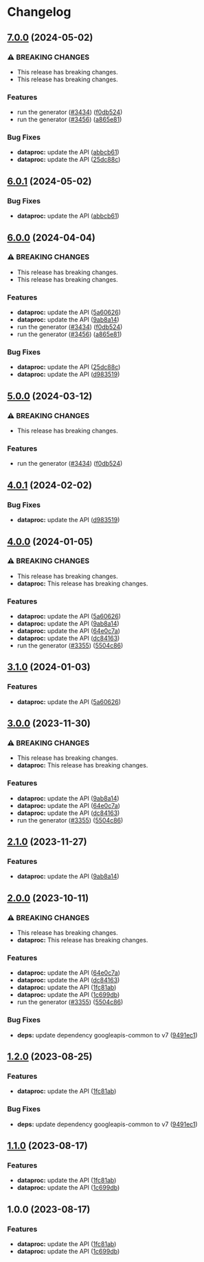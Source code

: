 # Changelog

## [7.0.0](https://github.com/googleapis/google-api-nodejs-client/compare/dataproc-v6.0.1...dataproc-v7.0.0) (2024-05-02)


### ⚠ BREAKING CHANGES

* This release has breaking changes.
* This release has breaking changes.

### Features

* run the generator ([#3434](https://github.com/googleapis/google-api-nodejs-client/issues/3434)) ([f0db524](https://github.com/googleapis/google-api-nodejs-client/commit/f0db524bb26f05cea3dec4c0ed66b496399e3857))
* run the generator ([#3456](https://github.com/googleapis/google-api-nodejs-client/issues/3456)) ([a865e81](https://github.com/googleapis/google-api-nodejs-client/commit/a865e81539b315d3b321650663ba0b2555b1e5a1))


### Bug Fixes

* **dataproc:** update the API ([abbcb61](https://github.com/googleapis/google-api-nodejs-client/commit/abbcb618952a5c365ef553b83f88bd4fc6a19c68))
* **dataproc:** update the API ([25dc88c](https://github.com/googleapis/google-api-nodejs-client/commit/25dc88ca8649b1ea39d7d5a82353ad157d0530a7))

## [6.0.1](https://github.com/googleapis/google-api-nodejs-client/compare/dataproc-v6.0.0...dataproc-v6.0.1) (2024-05-02)


### Bug Fixes

* **dataproc:** update the API ([abbcb61](https://github.com/googleapis/google-api-nodejs-client/commit/abbcb618952a5c365ef553b83f88bd4fc6a19c68))

## [6.0.0](https://github.com/googleapis/google-api-nodejs-client/compare/dataproc-v5.0.0...dataproc-v6.0.0) (2024-04-04)


### ⚠ BREAKING CHANGES

* This release has breaking changes.
* This release has breaking changes.

### Features

* **dataproc:** update the API ([5a60626](https://github.com/googleapis/google-api-nodejs-client/commit/5a606262b3b48769b8c398f4fc306355a4b58373))
* **dataproc:** update the API ([9ab8a14](https://github.com/googleapis/google-api-nodejs-client/commit/9ab8a14541c3a69a628a08df5d4eb08da4a2e060))
* run the generator ([#3434](https://github.com/googleapis/google-api-nodejs-client/issues/3434)) ([f0db524](https://github.com/googleapis/google-api-nodejs-client/commit/f0db524bb26f05cea3dec4c0ed66b496399e3857))
* run the generator ([#3456](https://github.com/googleapis/google-api-nodejs-client/issues/3456)) ([a865e81](https://github.com/googleapis/google-api-nodejs-client/commit/a865e81539b315d3b321650663ba0b2555b1e5a1))


### Bug Fixes

* **dataproc:** update the API ([25dc88c](https://github.com/googleapis/google-api-nodejs-client/commit/25dc88ca8649b1ea39d7d5a82353ad157d0530a7))
* **dataproc:** update the API ([d983519](https://github.com/googleapis/google-api-nodejs-client/commit/d983519273d7e4cbf8f8bace7bbb0ade075e8305))

## [5.0.0](https://github.com/googleapis/google-api-nodejs-client/compare/dataproc-v4.0.1...dataproc-v5.0.0) (2024-03-12)


### ⚠ BREAKING CHANGES

* This release has breaking changes.

### Features

* run the generator ([#3434](https://github.com/googleapis/google-api-nodejs-client/issues/3434)) ([f0db524](https://github.com/googleapis/google-api-nodejs-client/commit/f0db524bb26f05cea3dec4c0ed66b496399e3857))

## [4.0.1](https://github.com/googleapis/google-api-nodejs-client/compare/dataproc-v4.0.0...dataproc-v4.0.1) (2024-02-02)


### Bug Fixes

* **dataproc:** update the API ([d983519](https://github.com/googleapis/google-api-nodejs-client/commit/d983519273d7e4cbf8f8bace7bbb0ade075e8305))

## [4.0.0](https://github.com/googleapis/google-api-nodejs-client/compare/dataproc-v3.1.0...dataproc-v4.0.0) (2024-01-05)


### ⚠ BREAKING CHANGES

* This release has breaking changes.
* **dataproc:** This release has breaking changes.

### Features

* **dataproc:** update the API ([5a60626](https://github.com/googleapis/google-api-nodejs-client/commit/5a606262b3b48769b8c398f4fc306355a4b58373))
* **dataproc:** update the API ([9ab8a14](https://github.com/googleapis/google-api-nodejs-client/commit/9ab8a14541c3a69a628a08df5d4eb08da4a2e060))
* **dataproc:** update the API ([64e0c7a](https://github.com/googleapis/google-api-nodejs-client/commit/64e0c7a4d0af961ccec830c7ca850d9b04f63581))
* **dataproc:** update the API ([dc84163](https://github.com/googleapis/google-api-nodejs-client/commit/dc841634438a92bc9e7d8a17dfc1955b20204c29))
* run the generator ([#3355](https://github.com/googleapis/google-api-nodejs-client/issues/3355)) ([5504c86](https://github.com/googleapis/google-api-nodejs-client/commit/5504c86fd61740886047320e2ed70f02a164acd7))

## [3.1.0](https://github.com/googleapis/google-api-nodejs-client/compare/dataproc-v3.0.0...dataproc-v3.1.0) (2024-01-03)


### Features

* **dataproc:** update the API ([5a60626](https://github.com/googleapis/google-api-nodejs-client/commit/5a606262b3b48769b8c398f4fc306355a4b58373))

## [3.0.0](https://github.com/googleapis/google-api-nodejs-client/compare/dataproc-v2.1.0...dataproc-v3.0.0) (2023-11-30)


### ⚠ BREAKING CHANGES

* This release has breaking changes.
* **dataproc:** This release has breaking changes.

### Features

* **dataproc:** update the API ([9ab8a14](https://github.com/googleapis/google-api-nodejs-client/commit/9ab8a14541c3a69a628a08df5d4eb08da4a2e060))
* **dataproc:** update the API ([64e0c7a](https://github.com/googleapis/google-api-nodejs-client/commit/64e0c7a4d0af961ccec830c7ca850d9b04f63581))
* **dataproc:** update the API ([dc84163](https://github.com/googleapis/google-api-nodejs-client/commit/dc841634438a92bc9e7d8a17dfc1955b20204c29))
* run the generator ([#3355](https://github.com/googleapis/google-api-nodejs-client/issues/3355)) ([5504c86](https://github.com/googleapis/google-api-nodejs-client/commit/5504c86fd61740886047320e2ed70f02a164acd7))

## [2.1.0](https://github.com/googleapis/google-api-nodejs-client/compare/dataproc-v2.0.0...dataproc-v2.1.0) (2023-11-27)


### Features

* **dataproc:** update the API ([9ab8a14](https://github.com/googleapis/google-api-nodejs-client/commit/9ab8a14541c3a69a628a08df5d4eb08da4a2e060))

## [2.0.0](https://github.com/googleapis/google-api-nodejs-client/compare/dataproc-v1.2.0...dataproc-v2.0.0) (2023-10-11)


### ⚠ BREAKING CHANGES

* This release has breaking changes.
* **dataproc:** This release has breaking changes.

### Features

* **dataproc:** update the API ([64e0c7a](https://github.com/googleapis/google-api-nodejs-client/commit/64e0c7a4d0af961ccec830c7ca850d9b04f63581))
* **dataproc:** update the API ([dc84163](https://github.com/googleapis/google-api-nodejs-client/commit/dc841634438a92bc9e7d8a17dfc1955b20204c29))
* **dataproc:** update the API ([1fc81ab](https://github.com/googleapis/google-api-nodejs-client/commit/1fc81abff84da94dba4cac7efab50dddb907f3e7))
* **dataproc:** update the API ([1c699db](https://github.com/googleapis/google-api-nodejs-client/commit/1c699db9ce53e6b42bc0019fac90e1c9c009f7f1))
* run the generator ([#3355](https://github.com/googleapis/google-api-nodejs-client/issues/3355)) ([5504c86](https://github.com/googleapis/google-api-nodejs-client/commit/5504c86fd61740886047320e2ed70f02a164acd7))


### Bug Fixes

* **deps:** update dependency googleapis-common to v7 ([9491ec1](https://github.com/googleapis/google-api-nodejs-client/commit/9491ec1cdc3c413e7d73edcfcd59cf5c28a7c855))

## [1.2.0](https://github.com/googleapis/google-api-nodejs-client/compare/dataproc-v1.1.0...dataproc-v1.2.0) (2023-08-25)


### Features

* **dataproc:** update the API ([1fc81ab](https://github.com/googleapis/google-api-nodejs-client/commit/1fc81abff84da94dba4cac7efab50dddb907f3e7))


### Bug Fixes

* **deps:** update dependency googleapis-common to v7 ([9491ec1](https://github.com/googleapis/google-api-nodejs-client/commit/9491ec1cdc3c413e7d73edcfcd59cf5c28a7c855))

## [1.1.0](https://github.com/googleapis/google-api-nodejs-client/compare/dataproc-v1.0.0...dataproc-v1.1.0) (2023-08-17)


### Features

* **dataproc:** update the API ([1fc81ab](https://github.com/googleapis/google-api-nodejs-client/commit/1fc81abff84da94dba4cac7efab50dddb907f3e7))
* **dataproc:** update the API ([1c699db](https://github.com/googleapis/google-api-nodejs-client/commit/1c699db9ce53e6b42bc0019fac90e1c9c009f7f1))

## 1.0.0 (2023-08-17)


### Features

* **dataproc:** update the API ([1fc81ab](https://github.com/googleapis/google-api-nodejs-client/commit/1fc81abff84da94dba4cac7efab50dddb907f3e7))
* **dataproc:** update the API ([1c699db](https://github.com/googleapis/google-api-nodejs-client/commit/1c699db9ce53e6b42bc0019fac90e1c9c009f7f1))
